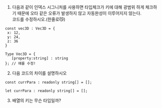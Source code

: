 1. 다음과 같이 인덱스 시그니처를 사용하면 타입체크가 키에 대해 광범위 하게 체크하기 때문에 오타 같은 오류가 발생하지 않고 자동완성이 이루어지지 않는다. <br/>
   코드를 수정하시오.(한줄로😼)

```
const vec3D : Vec3D = {
 x: 12,
 y: 24,
 z: 36
}

Type Vec3D = {
   [property:string] : string
}; // 얘를 수정!
```

2. 다음 코드의 차이를 설명하시오

```
const currPara : readonly string[] = [];

let currPara : readonly string[] = [];
```

3. 배열의 키는 무슨 타입일까? 
